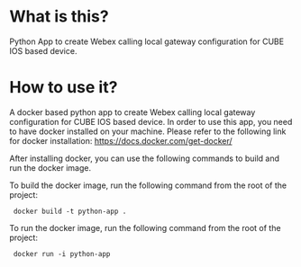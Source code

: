 
# What is this?

Python App to create Webex calling local gateway configuration for CUBE IOS based device.

# How to use it?
A docker based python app to create Webex calling local gateway configuration for CUBE IOS based device. In order to use this app, you need to have docker installed on your machine.
Please refer to the following link for docker installation: https://docs.docker.com/get-docker/

After installing docker, you can use the following commands to build and run the docker image.

To build the docker image, run the following command from the root of the project:
```
 docker build -t python-app .
```
To run the docker image, run the following command from the root of the project:

```
 docker run -i python-app
```